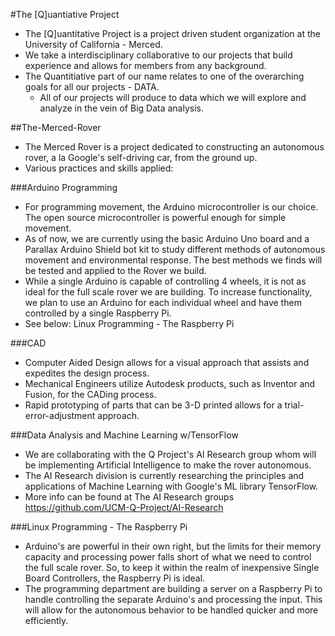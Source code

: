 #The [Q]uantiative Project
  * The [Q]uantitative Project is a project driven student organization at the University of California - Merced.
  * We take a interdisciplinary collaborative to our projects that build experience and allows for members from any background.
  * The Quantitiative part of our name relates to one of the overarching goals for all our projects - DATA.
    - All of our projects will produce to data which we will explore and analyze in the vein of Big Data analysis.

##The-Merced-Rover
 * The Merced Rover is a project dedicated to constructing an autonomous rover, a la Google's self-driving car, from the ground up.
 * Various practices and skills applied:
 
  ###Arduino Programming
   * For programming movement, the Arduino microcontroller is our choice. The open source microcontroller is powerful enough for simple movement.
   * As of now, we are currently using the basic Arduino Uno board and a Parallax Arduino Shield bot kit to study different methods of autonomous movement and environmental response. The best methods we finds will be tested and applied to the Rover we build.
   * While a single Arduino is capable of controlling 4 wheels, it is not as ideal for the full scale rover we are building. To increase functionality, we plan to use an Arduino for each individual wheel and have them controlled by a single Raspberry Pi. 
   * See below: Linux Programming - The Raspberry Pi

  ###CAD
   * Computer Aided Design allows for a visual approach that assists and expedites the design process.
   * Mechanical Engineers utilize Autodesk products, such as Inventor and Fusion, for the CADing process.
   * Rapid prototyping of parts that can be 3-D printed allows for a trial-error-adjustment approach.

  ###Data Analysis and Machine Learning w/TensorFlow
   * We are collaborating with the Q Project's AI Research group whom will be implementing Artificial Intelligence to make the rover autonomous.
   * The AI Research division is currently researching the principles and applications of Machine Learning with Google's ML library TensorFlow.
   * More info can be found at The AI Research groups https://github.com/UCM-Q-Project/AI-Research
   
  ###Linux Programming - The Raspberry Pi
   * Arduino's are powerful in their own right, but the limits for their memory capacity and processing power falls short of what we need to control the full scale rover. So, to keep it within the realm of inexpensive Single Board Controllers, the Raspberry Pi is ideal.
   * The programming department are building a server on a Raspberry Pi to handle controlling the separate Arduino's and processing the input. This will allow for the autonomous behavior to be handled quicker and more efficiently.
